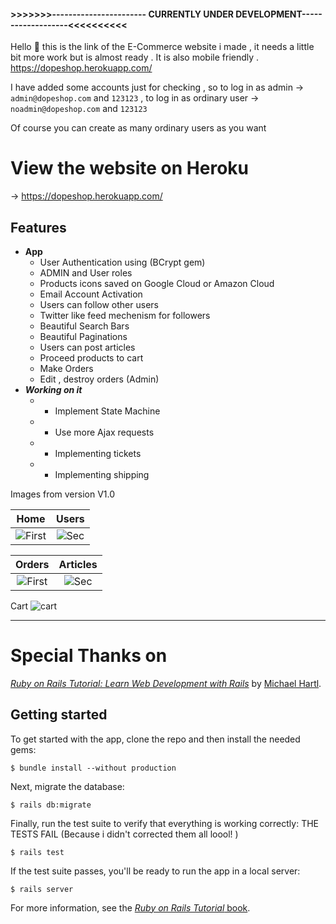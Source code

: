 

#### >>>>>>>----------------------- CURRENTLY UNDER DEVELOPMENT-------------------<<<<<<<<<<

Hello :slightly_smiling_face: this is the link of the E-Commerce website i made , it needs a little bit more work but is almost ready . It is also mobile friendly . https://dopeshop.herokuapp.com/ 

I have added some accounts just for checking , so to log in as admin -> ```admin@dopeshop.com``` and ```123123``` , 
to log in as ordinary user -> ```noadmin@dopeshop.com``` and ```123123```

Of course you can create as many ordinary users as you want


# View the website on Heroku

-> https://dopeshop.herokuapp.com/


## Features
- **App**
  - User Authentication using  (BCrypt gem)
  - ADMIN and User roles 
  - Products icons saved on Google Cloud or Amazon Cloud
  - Email Account Activation
  - Users can follow other users
  - Twitter like feed mechenism for followers
  - Beautiful Search Bars
  - Beautiful Paginations
  - Users can post articles
  - Proceed products to cart
  - Make Orders
  - Edit , destroy orders (Admin)
- _**Working on it**_
  - - Implement State Machine
  - - Use more Ajax requests
  - - Implementing tickets
  - - Implementing shipping

Images from version V1.0


| Home  | Users
|:-:|:-:|
| ![First](https://user-images.githubusercontent.com/20374208/40195917-99eec18c-5a17-11e8-9091-75719a991c32.png) | ![Sec](https://user-images.githubusercontent.com/20374208/40195918-9a10a7e8-5a17-11e8-8261-ac945dcba10e.png) |

| Orders  | Articles
|:-:|:-:|
| ![First](https://user-images.githubusercontent.com/20374208/34919204-13275106-f968-11e7-9ba3-316eb500e202.png) | ![Sec](https://user-images.githubusercontent.com/20374208/34919221-680184e4-f968-11e7-9878-0a3dd9f3f501.png) |

Cart
![cart](https://user-images.githubusercontent.com/20374208/40195915-99a80788-5a17-11e8-8a4c-df5a85d829a4.png)

---

# Special Thanks on 

[*Ruby on Rails Tutorial:
Learn Web Development with Rails*](http://www.railstutorial.org/)
by [Michael Hartl](http://www.michaelhartl.com/).

## Getting started

To get started with the app, clone the repo and then install the needed gems:

```
$ bundle install --without production
```

Next, migrate the database:

```
$ rails db:migrate
```

Finally, run the test suite to verify that everything is working correctly: THE TESTS FAIL (Because i didn't corrected them all loool! )

```
$ rails test
```

If the test suite passes, you'll be ready to run the app in a local server:

```
$ rails server
```

For more information, see the
[*Ruby on Rails Tutorial* book](http://www.railstutorial.org/book).
